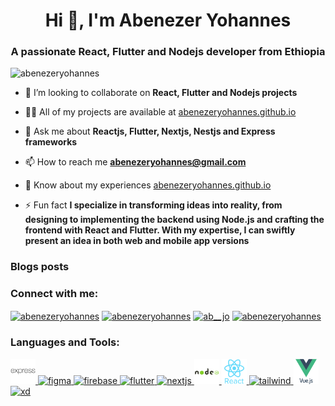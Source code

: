 <h1 align="center">Hi 👋, I'm Abenezer Yohannes</h1>
<h3 align="center">A passionate React, Flutter and Nodejs developer from Ethiopia</h3>

<p align="left"> <img src="https://komarev.com/ghpvc/?username=abenezeryohannes&label=Profile%20views&color=0e75b6&style=flat" alt="abenezeryohannes" /> </p>

- 👯 I’m looking to collaborate on **React, Flutter and Nodejs projects**

- 👨‍💻 All of my projects are available at [abenezeryohannes.github.io](abenezeryohannes.github.io)

- 💬 Ask me about **Reactjs, Flutter, Nextjs, Nestjs and Express frameworks**

- 📫 How to reach me **abenezeryohannes@gmail.com**

- 📄 Know about my experiences [abenezeryohannes.github.io](https://abenezeryohannes.github.io)

- ⚡ Fun fact **I specialize in transforming ideas into reality, from designing to implementing the backend using Node.js and crafting the frontend with React and Flutter. With my expertise, I can swiftly present an idea in both web and mobile app versions**

### Blogs posts
<!-- BLOG-POST-LIST:START -->
<!-- BLOG-POST-LIST:END -->

<h3 align="left">Connect with me:</h3>
<p align="left">
<a href="https://dev.to/abenezeryohannes" target="blank"><img align="center" src="https://raw.githubusercontent.com/rahuldkjain/github-profile-readme-generator/master/src/images/icons/Social/devto.svg" alt="abenezeryohannes" height="30" width="40" /></a>
<a href="https://linkedin.com/in/abenezeryohannes" target="blank"><img align="center" src="https://raw.githubusercontent.com/rahuldkjain/github-profile-readme-generator/master/src/images/icons/Social/linked-in-alt.svg" alt="abenezeryohannes" height="30" width="40" /></a>
<a href="https://www.youtube.com/c/ab__jo" target="blank"><img align="center" src="https://raw.githubusercontent.com/rahuldkjain/github-profile-readme-generator/master/src/images/icons/Social/youtube.svg" alt="ab__jo" height="30" width="40" /></a>
<a href="https://www.hackerrank.com/abenezeryohannes" target="blank"><img align="center" src="https://raw.githubusercontent.com/rahuldkjain/github-profile-readme-generator/master/src/images/icons/Social/hackerrank.svg" alt="abenezeryohannes" height="30" width="40" /></a>
</p>

<h3 align="left">Languages and Tools:</h3>
<p align="left"> <a href="https://expressjs.com" target="_blank" rel="noreferrer"> <img src="https://raw.githubusercontent.com/devicons/devicon/master/icons/express/express-original-wordmark.svg" alt="express" width="40" height="40"/> </a> <a href="https://www.figma.com/" target="_blank" rel="noreferrer"> <img src="https://www.vectorlogo.zone/logos/figma/figma-icon.svg" alt="figma" width="40" height="40"/> </a> <a href="https://firebase.google.com/" target="_blank" rel="noreferrer"> <img src="https://www.vectorlogo.zone/logos/firebase/firebase-icon.svg" alt="firebase" width="40" height="40"/> </a> <a href="https://flutter.dev" target="_blank" rel="noreferrer"> <img src="https://www.vectorlogo.zone/logos/flutterio/flutterio-icon.svg" alt="flutter" width="40" height="40"/> </a> <a href="https://nextjs.org/" target="_blank" rel="noreferrer"> <img src="https://cdn.worldvectorlogo.com/logos/nextjs-2.svg" alt="nextjs" width="40" height="40"/> </a> <a href="https://nodejs.org" target="_blank" rel="noreferrer"> <img src="https://raw.githubusercontent.com/devicons/devicon/master/icons/nodejs/nodejs-original-wordmark.svg" alt="nodejs" width="40" height="40"/> </a> <a href="https://reactjs.org/" target="_blank" rel="noreferrer"> <img src="https://raw.githubusercontent.com/devicons/devicon/master/icons/react/react-original-wordmark.svg" alt="react" width="40" height="40"/> </a> <a href="https://tailwindcss.com/" target="_blank" rel="noreferrer"> <img src="https://www.vectorlogo.zone/logos/tailwindcss/tailwindcss-icon.svg" alt="tailwind" width="40" height="40"/> </a> <a href="https://vuejs.org/" target="_blank" rel="noreferrer"> <img src="https://raw.githubusercontent.com/devicons/devicon/master/icons/vuejs/vuejs-original-wordmark.svg" alt="vuejs" width="40" height="40"/> </a> <a href="https://www.adobe.com/products/xd.html" target="_blank" rel="noreferrer"> <img src="https://cdn.worldvectorlogo.com/logos/adobe-xd.svg" alt="xd" width="40" height="40"/> </a> </p>
